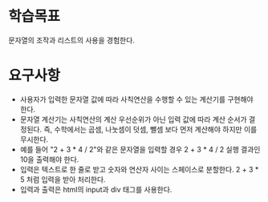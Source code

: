 # 학습목표

문자열의 조작과 리스트의 사용을 경험한다.

# 요구사항

* 사용자가 입력한 문자열 값에 따라 사칙연산을 수행할 수 있는 계산기를 구현해야 한다.
* 문자열 계산기는 사칙연산의 계산 우선순위가 아닌 입력 값에 따라 계산 순서가 결정된다. 즉, 수학에서는 곱셈, 나눗셈이 덧셈, 뺄셈 보다 먼저 계산해야 하지만 이를 무시한다.
* 예를 들어 "2 + 3 * 4 / 2"와 같은 문자열을 입력할 경우 2 + 3 * 4 / 2 실행 결과인 10을 출력해야 한다.
* 입력은 텍스트로 한 줄로 받고 숫자와 연산자 사이는 스페이스로 분할한다. 2 + 3 * 5 처럼 입력을 받아 처리한다.
* 입력과 출력은 html의 input과 div 태그를 사용한다.